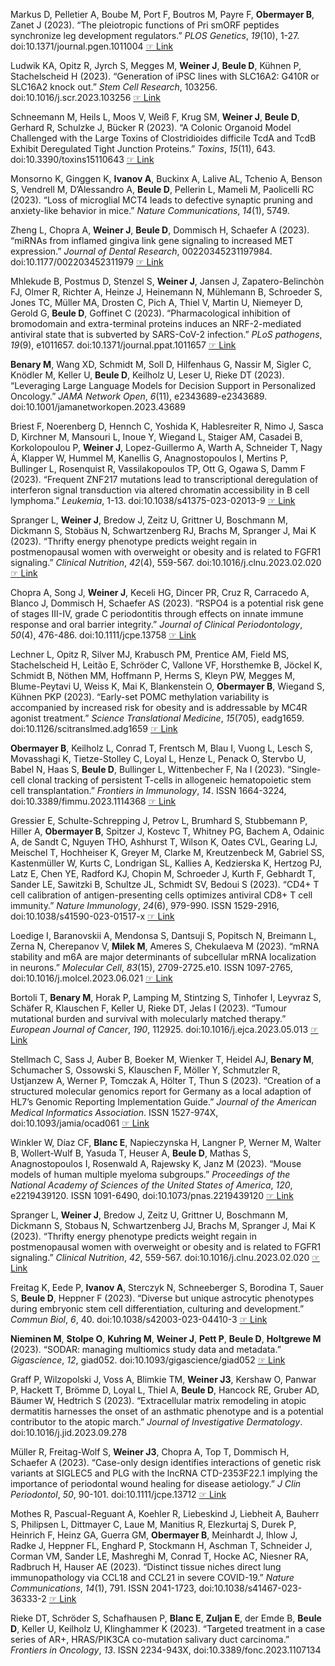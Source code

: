 Markus D, Pelletier A, Boube M, Port F, Boutros M, Payre F, **Obermayer B**, Zanet J (2023). “The pleiotropic functions of Pri smORF peptides
synchronize leg development regulators.” _PLOS Genetics_, *19*(10),
1-27. doi:10.1371/journal.pgen.1011004
 [☞ Link](https://doi.org/10.1371/journal.pgen.1011004)

Ludwik KA, Opitz R, Jyrch S, Megges M, **Weiner J**, **Beule D**, Kühnen P,
Stachelscheid H (2023). “Generation of iPSC lines with SLC16A2: G410R
or SLC16A2 knock out.” _Stem Cell Research_, 103256.
doi:10.1016/j.scr.2023.103256
 [☞ Link](https://www.sciencedirect.com/science/article/pii/S1873506123002428)

Schneemann M, Heils L, Moos V, Weiß F, Krug SM, **Weiner J**, **Beule D**,
Gerhard R, Schulzke J, Bücker R (2023). “A Colonic Organoid Model
Challenged with the Large Toxins of Clostridioides difficile TcdA and
TcdB Exhibit Deregulated Tight Junction Proteins.” _Toxins_, *15*(11),
643. doi:10.3390/toxins15110643
 [☞ Link](https://www.mdpi.com/2072-6651/15/11/643)

Monsorno K, Ginggen K, **Ivanov A**, Buckinx A, Lalive AL, Tchenio A,
Benson S, Vendrell M, D’Alessandro A, **Beule D**, Pellerin L, Mameli M,
Paolicelli RC (2023). “Loss of microglial MCT4 leads to defective
synaptic pruning and anxiety-like behavior in mice.” _Nature
Communications_, *14*(1), 5749.

Zheng L, Chopra A, **Weiner J**, **Beule D**, Dommisch H, Schaefer A (2023).
“miRNAs from inflamed gingiva link gene signaling to increased MET
expression.” _Journal of Dental Research_, 00220345231197984.
doi:10.1177/002203452311979  [☞ Link](https://journals.sagepub.com/doi/full/10.1177/00220345231197984)

Mhlekude B, Postmus D, Stenzel S, **Weiner J**, Jansen J,
Zapatero-Belinchòn FJ, Olmer R, Richter A, Heinze J, Heinemann N,
Mühlemann B, Schroeder S, Jones TC, Müller MA, Drosten C, Pich A, Thiel
V, Martin U, Niemeyer D, Gerold G, **Beule D**, Goffinet C (2023).
“Pharmacological inhibition of bromodomain and extra-terminal proteins
induces an NRF-2-mediated antiviral state that is subverted by
SARS-CoV-2 infection.” _PLoS pathogens_, *19*(9), e1011657.
doi:10.1371/journal.ppat.1011657
 [☞ Link](https://journals.plos.org/plospathogens/article?id=10.1371/journal.ppat.1011657)

**Benary M**, Wang XD, Schmidt M, Soll D, Hilfenhaus G, Nassir M, Sigler C,
Knödler M, Keller U, **Beule D**, Keilholz U, Leser U, Rieke DT (2023).
“Leveraging Large Language Models for Decision Support in Personalized
Oncology.” _JAMA Network Open_, *6*(11), e2343689-e2343689.
doi:10.1001/jamanetworkopen.2023.43689


Briest F, Noerenberg D, Hennch C, Yoshida K, Hablesreiter R, Nimo J,
Sasca D, Kirchner M, Mansouri L, Inoue Y, Wiegand L, Staiger AM,
Casadei B, Korkolopoulou P, **Weiner J**, Lopez-Guillermo A, Warth A,
Schneider T, Nagy Á, Klapper W, Hummel M, Kanellis G, Anagnostopoulos
I, Mertins P, Bullinger L, Rosenquist R, Vassilakopoulos TP, Ott G,
Ogawa S, Damm F (2023). “Frequent ZNF217 mutations lead to
transcriptional deregulation of interferon signal transduction via
altered chromatin accessibility in B cell lymphoma.” _Leukemia_, 1-13.
doi:10.1038/s41375-023-02013-9
 [☞ Link](https://www.nature.com/articles/s41375-023-02013-9)

Spranger L, **Weiner J**, Bredow J, Zeitz U, Grittner U, Boschmann M,
Dickmann S, Stobäus N, Schwartzenberg RJ, Brachs M, Spranger J, Mai K
(2023). “Thrifty energy phenotype predicts weight regain in
postmenopausal women with overweight or obesity and is related to FGFR1
signaling.” _Clinical Nutrition_, *42*(4), 559-567.
doi:10.1016/j.clnu.2023.02.020
 [☞ Link](https://www.sciencedirect.com/science/article/abs/pii/S0261561423000560)

Chopra A, Song J, **Weiner J**, Keceli HG, Dincer PR, Cruz R, Carracedo A,
Blanco J, Dommisch H, Schaefer AS (2023). “RSPO4 is a potential risk
gene of stages III-IV, grade C periodontitis through effects on innate
immune response and oral barrier integrity.” _Journal of Clinical
Periodontology_, *50*(4), 476-486. doi:10.1111/jcpe.13758
 [☞ Link](https://onlinelibrary.wiley.com/doi/full/10.1111/jcpe.13758)

Lechner L, Opitz R, Silver MJ, Krabusch PM, Prentice AM, Field MS,
Stachelscheid H, Leitão E, Schröder C, Vallone VF, Horsthemke B, Jöckel
K, Schmidt B, Nöthen MM, Hoffmann P, Herms S, Kleyn PW, Megges M,
Blume-Peytavi U, Weiss K, Mai K, Blankenstein O, **Obermayer B**, Wiegand
S, Kühnen PKP (2023). “Early-set POMC methylation variability is
accompanied by increased risk for obesity and is addressable by MC4R
agonist treatment.” _Science Translational Medicine_, *15*(705),
eadg1659. doi:10.1126/scitranslmed.adg1659
 [☞ Link](https://www.science.org/doi/abs/10.1126/scitranslmed.adg1659)

**Obermayer B**, Keilholz L, Conrad T, Frentsch M, Blau I, Vuong L, Lesch
S, Movasshagi K, Tietze-Stolley C, Loyal L, Henze L, Penack O, Stervbo
U, Babel N, Haas S, **Beule D**, Bullinger L, Wittenbecher F, Na I (2023).
“Single-cell clonal tracking of persistent T-cells in allogeneic
hematopoietic stem cell transplantation.” _Frontiers in Immunology_,
*14*. ISSN 1664-3224, doi:10.3389/fimmu.2023.1114368
 [☞ Link](https://www.frontiersin.org/articles/10.3389/fimmu.2023.1114368)

Gressier E, Schulte-Schrepping J, Petrov L, Brumhard S, Stubbemann P,
Hiller A, **Obermayer B**, Spitzer J, Kostevc T, Whitney PG, Bachem A,
Odainic A, de Sandt C, Nguyen THO, Ashhurst T, Wilson K, Oates CVL,
Gearing LJ, Meischel T, Hochheiser K, Greyer M, Clarke M, Kreutzenbeck
M, Gabriel SS, Kastenmüller W, Kurts C, Londrigan SL, Kallies A,
Kedzierska K, Hertzog PJ, Latz E, Chen YE, Radford KJ, Chopin M,
Schroeder J, Kurth F, Gebhardt T, Sander LE, Sawitzki B, Schultze JL,
Schmidt SV, Bedoui S (2023). “CD4+ T cell calibration of
antigen-presenting cells optimizes antiviral CD8+ T cell immunity.”
_Nature Immunology_, *24*(6), 979-990. ISSN 1529-2916,
doi:10.1038/s41590-023-01517-x
 [☞ Link](https://doi.org/10.1038/s41590-023-01517-x)

Loedige I, Baranovskii A, Mendonsa S, Dantsuji S, Popitsch N, Breimann
L, Zerna N, Cherepanov V, **Milek M**, Ameres S, Chekulaeva M (2023). “mRNA
stability and m6A are major determinants of subcellular mRNA
localization in neurons.” _Molecular Cell_, *83*(15), 2709-2725.e10.
ISSN 1097-2765, doi:10.1016/j.molcel.2023.06.021
 [☞ Link](https://www.sciencedirect.com/science/article/pii/S1097276523004689)

Bortoli T, **Benary M**, Horak P, Lamping M, Stintzing S, Tinhofer I,
Leyvraz S, Schäfer R, Klauschen F, Keller U, Rieke DT, Jelas I (2023).
“Tumour mutational burden and survival with molecularly matched
therapy.” _European Journal of Cancer_, *190*, 112925.
doi:10.1016/j.ejca.2023.05.013
 [☞ Link](https://www.sciencedirect.com/science/article/abs/pii/S0959804923002538)

Stellmach C, Sass J, Auber B, Boeker M, Wienker T, Heidel AJ, **Benary M**,
Schumacher S, Ossowski S, Klauschen F, Möller Y, Schmutzler R,
Ustjanzew A, Werner P, Tomczak A, Hölter T, Thun S (2023). “Creation of
a structured molecular genomics report for Germany as a local adaption
of HL7’s Genomic Reporting Implementation Guide.” _Journal of the
American Medical Informatics Association_. ISSN 1527-974X,
doi:10.1093/jamia/ocad061  [☞ Link](https://doi.org/10.1093/jamia/ocad061)

Winkler W, Díaz CF, **Blanc E**, Napieczynska H, Langner P, Werner M,
Walter B, Wollert-Wulf B, Yasuda T, Heuser A, **Beule D**, Mathas S,
Anagnostopoulos I, Rosenwald A, Rajewsky K, Janz M (2023). “Mouse
models of human multiple myeloma subgroups.” _Proceedings of the
National Academy of Sciences of the United States of America_, *120*,
e2219439120. ISSN 1091-6490, doi:10.1073/pnas.2219439120
 [☞ Link](https://doi.org/10.1073/pnas.2219439120)

Spranger L, **Weiner J**, Bredow J, Zeitz U, Grittner U, Boschmann M,
Dickmann S, Stobaus N, Schwartzenberg JJ, Brachs M, Spranger J, Mai K
(2023). “Thrifty energy phenotype predicts weight regain in
postmenopausal women with overweight or obesity and is related to FGFR1
signaling.” _Clinical Nutrition_, *42*, 559-567.
doi:10.1016/j.clnu.2023.02.020
 [☞ Link](https://www.sciencedirect.com/science/article/abs/pii/S0261561423000560)

Freitag K, Eede P, **Ivanov A**, Sterczyk N, Schneeberger S, Borodina T,
Sauer S, **Beule D**, Heppner F (2023). “Diverse but unique astrocytic
phenotypes during embryonic stem cell differentiation, culturing and
development.” _Commun Biol_, *6*, 40. doi:10.1038/s42003-023-04410-3
 [☞ Link](https://doi.org/10.1038/s42003-023-04410-3)

**Nieminen M**, **Stolpe O**, **Kuhring M**, **Weiner J**, **Pett P**, **Beule D**, **Holtgrewe M**
(2023). “SODAR: managing multiomics study data and metadata.”
_Gigascience_, *12*, giad052. doi:10.1093/gigascience/giad052
 [☞ Link](https://academic.oup.com/gigascience/article/doi/10.1093/gigascience/giad052/7232111)

Graff P, Wilzopolski J, Voss A, Blimkie TM, **Weiner J3**, Kershaw O,
Panwar P, Hackett T, Brömme D, Loyal L, Thiel A, **Beule D**, Hancock RE,
Gruber AD, Bäumer W, Hedtrich S (2023). “Extracellular matrix
remodeling in atopic dermatitis harnesses the onset of an asthmatic
phenotype and is a potential contributor to the atopic march.” _Journal
of Investigative Dermatology_. doi:10.1016/j.jid.2023.09.278


Müller R, Freitag-Wolf S, **Weiner J3**, Chopra A, Top T, Dommisch H,
Schaefer A (2023). “Case-only design identifies interactions of genetic
risk variants at SIGLEC5 and PLG with the lncRNA CTD-2353F22.1 implying
the importance of periodontal wound healing for disease aetiology.” _J
Clin Periodontol_, *50*, 90-101. doi:10.1111/jcpe.13712
 [☞ Link](https://doi.org/10.1111/jcpe.13712)

Mothes R, Pascual-Reguant A, Koehler R, Liebeskind J, Liebheit A,
Bauherr S, Philipsen L, Dittmayer C, Laue M, Manitius R, Elezkurtaj S,
Durek P, Heinrich F, Heinz GA, Guerra GM, **Obermayer B**, Meinhardt J,
Ihlow J, Radke J, Heppner FL, Enghard P, Stockmann H, Aschman T,
Schneider J, Corman VM, Sander LE, Mashreghi M, Conrad T, Hocke AC,
Niesner RA, Radbruch H, Hauser AE (2023). “Distinct tissue niches
direct lung immunopathology via CCL18 and CCL21 in severe COVID-19.”
_Nature Communications_, *14*(1), 791. ISSN 2041-1723,
doi:10.1038/s41467-023-36333-2
 [☞ Link](https://doi.org/10.1038/s41467-023-36333-2)

Rieke DT, Schröder S, Schafhausen P, **Blanc E**, **Zuljan E**, der Emde B,
**Beule D**, Keller U, Keilholz U, Klinghammer K (2023). “Targeted
treatment in a case series of AR+, HRAS/PIK3CA co-mutation salivary
duct carcinoma.” _Frontiers in Oncology_, *13*. ISSN 2234-943X,
doi:10.3389/fonc.2023.1107134

